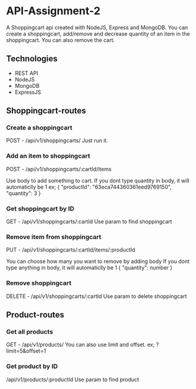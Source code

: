 # API-Assignment-2

A Shoppingcart api created with NodeJS, Express and MongoDB. You can create a shoppingcart, add/remove and decrease quantity of an item in the shoppingcart.
You can also remove the cart.

## Technologies

- REST API
- NodeJS
- MongoDB
- ExpressJS

## Shoppingcart-routes

### Create a shoppingcart

POST - /api/v1/shoppingcarts/
Just run it.

### Add an item to shoppingcart

POST - /api/v1/shoppingcarts/:cartId/items

Use body to add something to cart.
If you dont type quantity in body, it will automaticlly be 1
ex;
{
"productId": "63eca744360361eed9769150",
"quantity": 3
}

### Get shoppingcart by ID

GET - /api/v1/shoppingcarts/:cartId
Use param to find shoppingcart

### Remove item from shoppingcart

PUT - /api/v1/shoppingcarts/:cartId/items/:productId

You can choose how many you want to remove by adding body
If you dont type anything in body, it will automaticlly be 1
{
"quantity": number
}

### Remove shoppingcart

DELETE - /api/v1/shoppingcarts/:cartId
Use param to delete shoppingcart

## Product-routes

### Get all products

GET - /api/v1/products/
You can also use limit and offset.
ex;
?limit=5&offset=1

### Get product by ID

/api/v1/products/:productId
Use param to find product
